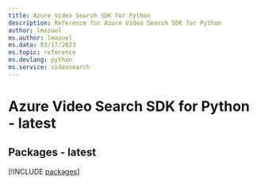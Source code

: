 ```yaml
---
title: Azure Video Search SDK for Python
description: Reference for Azure Video Search SDK for Python
author: lmazuel
ms.author: lmazuel
ms.data: 03/17/2023
ms.topic: reference
ms.devlang: python
ms.service: videosearch
---
```

# Azure Video Search SDK for Python - latest
## Packages - latest
[!INCLUDE [packages](video-search-index.md)]